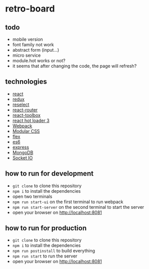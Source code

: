# retro-board


## todo

* mobile version
* font family not work
* abstract form (input...)
* micro service
* module.hot works or not?
* it seems that after changing the code, the page will refresh?


## technologies

* [react](https://github.com/facebook/react)
* [redux](https://github.com/reactjs/redux)
* [reselect](https://github.com/reactjs/reselect)
* [react-router](https://github.com/ReactTraining/react-router)
* [react-toolbox](http://react-toolbox.com/#/)
* [react hot loader 3](https://github.com/gaearon/react-hot-loader/tree/next/docs)
* [Webpack](https://github.com/webpack/webpack)
* [Modular CSS](https://github.com/css-modules/css-modules)
* [flex](https://zhuanlan.zhihu.com/p/25303493)
* [es6](http://es6.ruanyifeng.com/)
* [express](http://expressjs.com/en/4x/api.html)
* [MongoDB](https://www.mongodb.org/)
* [Socket IO](http://socket.io)


## how to run for development

* `git clone` to clone this repository
* `npm i` to install the dependencies
* open two terminals
* `npm run start-ui` on the first terminal to run webpack
* `npm run start-server` on the second terminal to start the server
* open your browser on [http://localhost:8081](http://localhost:8081)


## how to run for production

* `git clone` to clone this repository
* `npm i` to install the dependencies
* `npm run postinstall` to build everything
* `npm run start` to run the server
* open your browser on [http://localhost:8081](http://localhost:8081)
